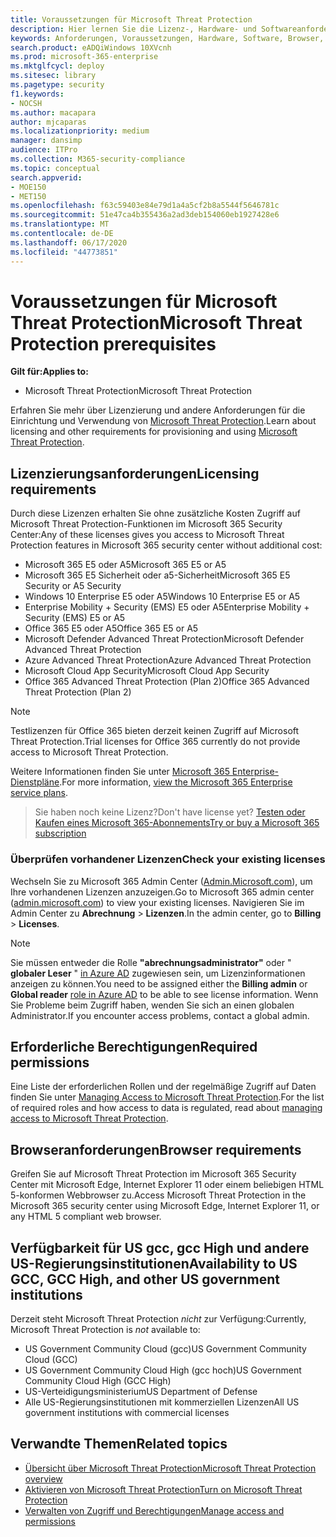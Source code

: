 ```yaml
---
title: Voraussetzungen für Microsoft Threat Protection
description: Hier lernen Sie die Lizenz-, Hardware- und Softwareanforderungen sowie andere Konfigurationseinstellungen für Microsoft Threat Protection kennen.
keywords: Anforderungen, Voraussetzungen, Hardware, Software, Browser, MTP, M365, Lizenz, E5, A5, EMS, kaufen
search.product: eADQiWindows 10XVcnh
ms.prod: microsoft-365-enterprise
ms.mktglfcycl: deploy
ms.sitesec: library
ms.pagetype: security
f1.keywords:
- NOCSH
ms.author: macapara
author: mjcaparas
ms.localizationpriority: medium
manager: dansimp
audience: ITPro
ms.collection: M365-security-compliance
ms.topic: conceptual
search.appverid:
- MOE150
- MET150
ms.openlocfilehash: f63c59403e84e79d1a4a5cf2b8a5544f5646781c
ms.sourcegitcommit: 51e47ca4b355436a2ad3deb154060eb1927428e6
ms.translationtype: MT
ms.contentlocale: de-DE
ms.lasthandoff: 06/17/2020
ms.locfileid: "44773851"
---
```

# <a name="microsoft-threat-protection-prerequisites"></a><span data-ttu-id="d4737-104">Voraussetzungen für Microsoft Threat Protection</span><span class="sxs-lookup"><span data-stu-id="d4737-104">Microsoft Threat Protection prerequisites</span></span>

<span data-ttu-id="d4737-105">**Gilt für:**</span><span class="sxs-lookup"><span data-stu-id="d4737-105">**Applies to:**</span></span>
- <span data-ttu-id="d4737-106">Microsoft Threat Protection</span><span class="sxs-lookup"><span data-stu-id="d4737-106">Microsoft Threat Protection</span></span>

<span data-ttu-id="d4737-107">Erfahren Sie mehr über Lizenzierung und andere Anforderungen für die Einrichtung und Verwendung von [Microsoft Threat Protection](microsoft-threat-protection.md).</span><span class="sxs-lookup"><span data-stu-id="d4737-107">Learn about licensing and other requirements for provisioning and using [Microsoft Threat Protection](microsoft-threat-protection.md).</span></span>

## <a name="licensing-requirements"></a><span data-ttu-id="d4737-108">Lizenzierungsanforderungen</span><span class="sxs-lookup"><span data-stu-id="d4737-108">Licensing requirements</span></span>
<span data-ttu-id="d4737-109">Durch diese Lizenzen erhalten Sie ohne zusätzliche Kosten Zugriff auf Microsoft Threat Protection-Funktionen im Microsoft 365 Security Center:</span><span class="sxs-lookup"><span data-stu-id="d4737-109">Any of these licenses gives you access to Microsoft Threat Protection features in Microsoft 365 security center without additional cost:</span></span>

- <span data-ttu-id="d4737-110">Microsoft 365 E5 oder A5</span><span class="sxs-lookup"><span data-stu-id="d4737-110">Microsoft 365 E5 or A5</span></span>
- <span data-ttu-id="d4737-111">Microsoft 365 E5 Sicherheit oder a5-Sicherheit</span><span class="sxs-lookup"><span data-stu-id="d4737-111">Microsoft 365 E5 Security or A5 Security</span></span>
- <span data-ttu-id="d4737-112">Windows 10 Enterprise E5 oder A5</span><span class="sxs-lookup"><span data-stu-id="d4737-112">Windows 10 Enterprise E5 or A5</span></span>
- <span data-ttu-id="d4737-113">Enterprise Mobility + Security (EMS) E5 oder A5</span><span class="sxs-lookup"><span data-stu-id="d4737-113">Enterprise Mobility + Security (EMS) E5 or A5</span></span> 
- <span data-ttu-id="d4737-114">Office 365 E5 oder A5</span><span class="sxs-lookup"><span data-stu-id="d4737-114">Office 365 E5 or A5</span></span>
- <span data-ttu-id="d4737-115">Microsoft Defender Advanced Threat Protection</span><span class="sxs-lookup"><span data-stu-id="d4737-115">Microsoft Defender Advanced Threat Protection</span></span>
- <span data-ttu-id="d4737-116">Azure Advanced Threat Protection</span><span class="sxs-lookup"><span data-stu-id="d4737-116">Azure Advanced Threat Protection</span></span> 
- <span data-ttu-id="d4737-117">Microsoft Cloud App Security</span><span class="sxs-lookup"><span data-stu-id="d4737-117">Microsoft Cloud App Security</span></span>
- <span data-ttu-id="d4737-118">Office 365 Advanced Threat Protection (Plan 2)</span><span class="sxs-lookup"><span data-stu-id="d4737-118">Office 365 Advanced Threat Protection (Plan 2)</span></span>

> [!NOTE]
> <span data-ttu-id="d4737-119">Testlizenzen für Office 365 bieten derzeit keinen Zugriff auf Microsoft Threat Protection.</span><span class="sxs-lookup"><span data-stu-id="d4737-119">Trial licenses for Office 365 currently do not provide access to Microsoft Threat Protection.</span></span>

<span data-ttu-id="d4737-120">Weitere Informationen finden Sie unter [Microsoft 365 Enterprise-Dienstpläne](https://www.microsoft.com/licensing/product-licensing/microsoft-365-enterprise).</span><span class="sxs-lookup"><span data-stu-id="d4737-120">For more information, [view the Microsoft 365 Enterprise service plans](https://www.microsoft.com/licensing/product-licensing/microsoft-365-enterprise).</span></span>

> <span data-ttu-id="d4737-121">Sie haben noch keine Lizenz?</span><span class="sxs-lookup"><span data-stu-id="d4737-121">Don't have license yet?</span></span> [<span data-ttu-id="d4737-122">Testen oder Kaufen eines Microsoft 365-Abonnements</span><span class="sxs-lookup"><span data-stu-id="d4737-122">Try or buy a Microsoft 365 subscription</span></span>](https://docs.microsoft.com/microsoft-365/commerce/try-or-buy-microsoft-365?view=o365-worldwide)

### <a name="check-your-existing--licenses"></a><span data-ttu-id="d4737-123">Überprüfen vorhandener Lizenzen</span><span class="sxs-lookup"><span data-stu-id="d4737-123">Check your existing  licenses</span></span>
<span data-ttu-id="d4737-124">Wechseln Sie zu Microsoft 365 Admin Center ([Admin.Microsoft.com](https://admin.microsoft.com/)), um Ihre vorhandenen Lizenzen anzuzeigen.</span><span class="sxs-lookup"><span data-stu-id="d4737-124">Go to Microsoft 365 admin center ([admin.microsoft.com](https://admin.microsoft.com/)) to view your existing licenses.</span></span> <span data-ttu-id="d4737-125">Navigieren Sie im Admin Center zu **Abrechnung** > **Lizenzen**.</span><span class="sxs-lookup"><span data-stu-id="d4737-125">In the admin center, go to **Billing** > **Licenses**.</span></span>

>[!NOTE]
> <span data-ttu-id="d4737-126">Sie müssen entweder die Rolle **"abrechnungsadministrator"** oder " **globaler Leser** " [in Azure AD](https://docs.microsoft.com/azure/active-directory/users-groups-roles/directory-assign-admin-roles#available-roles) zugewiesen sein, um Lizenzinformationen anzeigen zu können.</span><span class="sxs-lookup"><span data-stu-id="d4737-126">You need to be assigned either the **Billing admin** or **Global reader** [role in Azure AD](https://docs.microsoft.com/azure/active-directory/users-groups-roles/directory-assign-admin-roles#available-roles) to be able to see license information.</span></span> <span data-ttu-id="d4737-127">Wenn Sie Probleme beim Zugriff haben, wenden Sie sich an einen globalen Administrator.</span><span class="sxs-lookup"><span data-stu-id="d4737-127">If you encounter access problems, contact a global admin.</span></span>

## <a name="required-permissions"></a><span data-ttu-id="d4737-128">Erforderliche Berechtigungen</span><span class="sxs-lookup"><span data-stu-id="d4737-128">Required permissions</span></span>
<span data-ttu-id="d4737-129">Eine Liste der erforderlichen Rollen und der regelmäßige Zugriff auf Daten finden Sie unter [Managing Access to Microsoft Threat Protection](mtp-permissions.md).</span><span class="sxs-lookup"><span data-stu-id="d4737-129">For the list of required roles and how access to data is regulated, read about [managing access to Microsoft Threat Protection](mtp-permissions.md).</span></span>

## <a name="browser-requirements"></a><span data-ttu-id="d4737-130">Browseranforderungen</span><span class="sxs-lookup"><span data-stu-id="d4737-130">Browser requirements</span></span>
<span data-ttu-id="d4737-131">Greifen Sie auf Microsoft Threat Protection im Microsoft 365 Security Center mit Microsoft Edge, Internet Explorer 11 oder einem beliebigen HTML 5-konformen Webbrowser zu.</span><span class="sxs-lookup"><span data-stu-id="d4737-131">Access Microsoft Threat Protection in the Microsoft 365 security center using Microsoft Edge, Internet Explorer 11, or any HTML 5 compliant web browser.</span></span>

## <a name="availability-to-us-gcc-gcc-high-and-other-us-government-institutions"></a><span data-ttu-id="d4737-132">Verfügbarkeit für US gcc, gcc High und andere US-Regierungsinstitutionen</span><span class="sxs-lookup"><span data-stu-id="d4737-132">Availability to US GCC, GCC High, and other US government institutions</span></span>
<span data-ttu-id="d4737-133">Derzeit steht Microsoft Threat Protection *nicht* zur Verfügung:</span><span class="sxs-lookup"><span data-stu-id="d4737-133">Currently, Microsoft Threat Protection is *not* available to:</span></span>
- <span data-ttu-id="d4737-134">US Government Community Cloud (gcc)</span><span class="sxs-lookup"><span data-stu-id="d4737-134">US Government Community Cloud (GCC)</span></span>
- <span data-ttu-id="d4737-135">US Government Community Cloud High (gcc hoch)</span><span class="sxs-lookup"><span data-stu-id="d4737-135">US Government Community Cloud High (GCC High)</span></span>
- <span data-ttu-id="d4737-136">US-Verteidigungsministerium</span><span class="sxs-lookup"><span data-stu-id="d4737-136">US Department of Defense</span></span>
- <span data-ttu-id="d4737-137">Alle US-Regierungsinstitutionen mit kommerziellen Lizenzen</span><span class="sxs-lookup"><span data-stu-id="d4737-137">All US government institutions with commercial licenses</span></span>

## <a name="related-topics"></a><span data-ttu-id="d4737-138">Verwandte Themen</span><span class="sxs-lookup"><span data-stu-id="d4737-138">Related topics</span></span>
- [<span data-ttu-id="d4737-139">Übersicht über Microsoft Threat Protection</span><span class="sxs-lookup"><span data-stu-id="d4737-139">Microsoft Threat Protection overview</span></span>](microsoft-threat-protection.md)
- [<span data-ttu-id="d4737-140">Aktivieren von Microsoft Threat Protection</span><span class="sxs-lookup"><span data-stu-id="d4737-140">Turn on Microsoft Threat Protection</span></span>](mtp-enable.md)
- [<span data-ttu-id="d4737-141">Verwalten von Zugriff und Berechtigungen</span><span class="sxs-lookup"><span data-stu-id="d4737-141">Manage access and permissions</span></span>](mtp-permissions.md)

